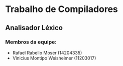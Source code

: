 # Trabalho de Compiladores

## Analisador Léxico

### Membros da equipe:

 - Rafael Rabello Moser (14204335)
 - Vinicius Montipo Weisheimer (11203017)